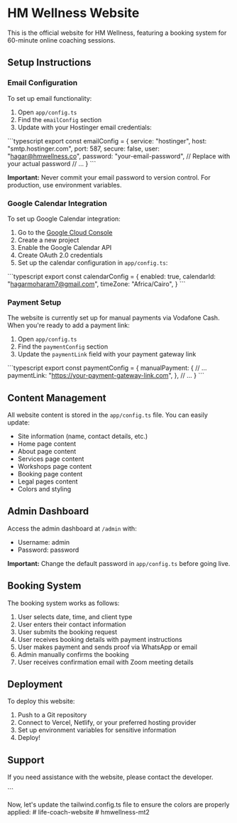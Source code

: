 # HM Wellness Website

This is the official website for HM Wellness, featuring a booking system for 60-minute online coaching sessions.

## Setup Instructions

### Email Configuration

To set up email functionality:

1. Open `app/config.ts`
2. Find the `emailConfig` section
3. Update with your Hostinger email credentials:

\`\`\`typescript
export const emailConfig = {
  service: "hostinger",
  host: "smtp.hostinger.com",
  port: 587,
  secure: false,
  user: "hagar@hmwellness.co",
  password: "your-email-password", // Replace with your actual password
  // ...
}
\`\`\`

**Important:** Never commit your email password to version control. For production, use environment variables.

### Google Calendar Integration

To set up Google Calendar integration:

1. Go to the [Google Cloud Console](https://console.cloud.google.com/)
2. Create a new project
3. Enable the Google Calendar API
4. Create OAuth 2.0 credentials
5. Set up the calendar configuration in `app/config.ts`:

\`\`\`typescript
export const calendarConfig = {
  enabled: true,
  calendarId: "hagarmoharam7@gmail.com",
  timeZone: "Africa/Cairo",
}
\`\`\`

### Payment Setup

The website is currently set up for manual payments via Vodafone Cash. When you're ready to add a payment link:

1. Open `app/config.ts`
2. Find the `paymentConfig` section
3. Update the `paymentLink` field with your payment gateway link

\`\`\`typescript
export const paymentConfig = {
  manualPayment: {
    // ...
    paymentLink: "https://your-payment-gateway-link.com",
  },
  // ...
}
\`\`\`

## Content Management

All website content is stored in the `app/config.ts` file. You can easily update:

- Site information (name, contact details, etc.)
- Home page content
- About page content
- Services page content
- Workshops page content
- Booking page content
- Legal pages content
- Colors and styling

## Admin Dashboard

Access the admin dashboard at `/admin` with:

- Username: admin
- Password: password

**Important:** Change the default password in `app/config.ts` before going live.

## Booking System

The booking system works as follows:

1. User selects date, time, and client type
2. User enters their contact information
3. User submits the booking request
4. User receives booking details with payment instructions
5. User makes payment and sends proof via WhatsApp or email
6. Admin manually confirms the booking
7. User receives confirmation email with Zoom meeting details

## Deployment

To deploy this website:

1. Push to a Git repository
2. Connect to Vercel, Netlify, or your preferred hosting provider
3. Set up environment variables for sensitive information
4. Deploy!

## Support

If you need assistance with the website, please contact the developer.

\`\`\`

Now, let's update the tailwind.config.ts file to ensure the colors are properly applied:
#   l i f e - c o a c h - w e b s i t e  
 #   h m w e l l n e s s - m t 2  
 